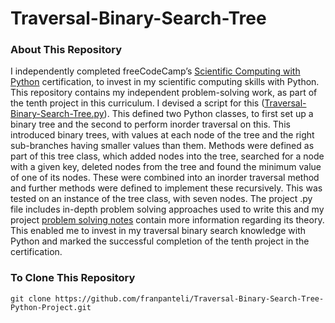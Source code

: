 # Traversal-Binary-Search-Tree
### About This Repository
I independently completed freeCodeCamp’s [Scientific Computing with Python](https://www.freecodecamp.org/learn/scientific-computing-with-python/) certification, to invest in my scientific computing skills with Python. This repository contains my independent problem-solving work, as part of the tenth project in this curriculum. I devised a script for this ([Traversal-Binary-Search-Tree.py](https://github.com/franpanteli/Traversal-Binary-Search-Tree-Python-Project/blob/main/Traversal-Binary-Search-Tree.py)). This defined two Python classes, to first set up a binary tree and the second to perform inorder traversal on this. This introduced binary trees, with values at each node of the tree and the right sub-branches having smaller values than them. Methods were defined as part of this tree class, which added nodes into the tree, searched for a node with a given key, deleted nodes from the tree and found the minimum value of one of its nodes. These were combined into an inorder traversal method and further methods were defined to implement these recursively. This was tested on an instance of the tree class, with seven nodes. The project .py file includes in-depth problem solving approaches used to write this and my project [problem solving notes](https://github.com/franpanteli/Traversal-Binary-Search-Tree-Python-Project/blob/main/Traversal%20Binary%20Search%20Tree%20Problem%20Solving%20Thought%20Process%20Notes.txt) contain more information regarding its theory. This enabled me to invest in my traversal binary search knowledge with Python and marked the successful completion of the tenth project in the certification.

### To Clone This Repository
```
git clone https://github.com/franpanteli/Traversal-Binary-Search-Tree-Python-Project.git
```
